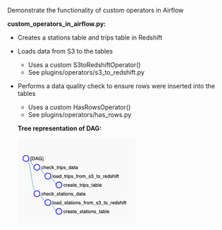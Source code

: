 Demonstrate the functionality of custom operators in Airflow

**custom_operators_in_airflow.py:**

* Creates a stations table and trips table in Redshift
* Loads data from S3 to the tables
  * Uses a custom S3toRedshiftOperator()
  * See plugins/operators/s3_to_redshift.py
* Performs a data quality check to ensure rows were inserted into the tables
  * Uses a custom HasRowsOperator()
  * See plugins/operators/has_rows.py
  
  
  
  **Tree representation of DAG:**
  
  ![alt text](images/custom_op.png?raw=true)
